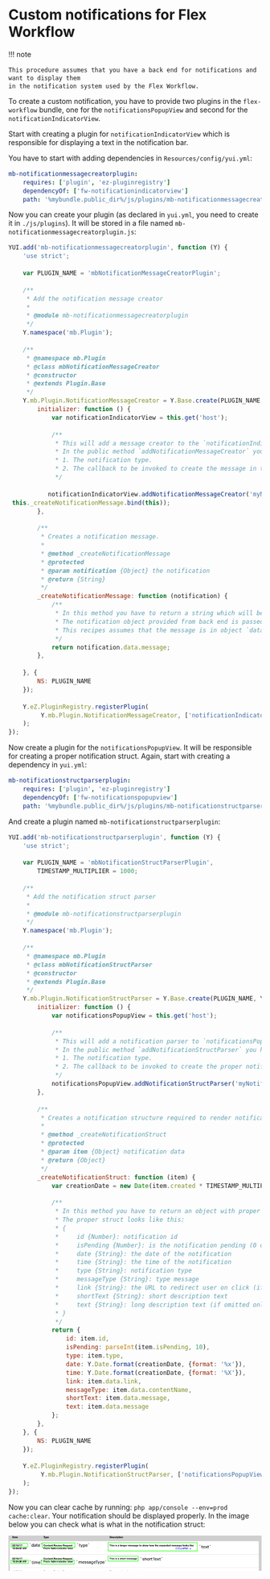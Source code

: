 # Custom notifications for Flex Workflow

!!! note

    This procedure assumes that you have a back end for notifications and want to display them
    in the notification system used by the Flex Workflow.

To create a custom notification, you have to provide two plugins in the `flex-workflow` bundle,
one for the `notificationsPopupView` and second for the `notificationIndicatorView`.

Start with creating a plugin for `notificationIndicatorView` which is responsible for displaying a text in the notification bar.

You have to start with adding dependencies in `Resources/config/yui.yml`: 

``` yaml
mb-notificationmessagecreatorplugin:
    requires: ['plugin', 'ez-pluginregistry']
    dependencyOf: ['fw-notificationindicatorview']
    path: '%mybundle.public_dir%/js/plugins/mb-notificationmessagecreatorplugin.js'
```

Now you can create your plugin (as declared in `yui.yml`, you need to create it in `./js/plugins`).
It will be stored in a file named `mb-notificationmessagecreatorplugin.js`: 

``` javascript
YUI.add('mb-notificationmessagecreatorplugin', function (Y) {
    'use strict';

    var PLUGIN_NAME = 'mbNotificationMessageCreatorPlugin';

    /**
     * Add the notification message creator
     *
     * @module mb-notificationmessagecreatorplugin
     */
    Y.namespace('mb.Plugin');

    /**
     * @namespace mb.Plugin
     * @class mbNotificationMessageCreator
     * @constructor
     * @extends Plugin.Base
     */
    Y.mb.Plugin.NotificationMessageCreator = Y.Base.create(PLUGIN_NAME, Y.Plugin.Base, [], {
        initializer: function () {
            var notificationIndicatorView = this.get('host');

            /**
             * This will add a message creator to the `notificationIndicatorView`.
             * In the public method `addNotificationMessageCreator` you have to provide:
             * 1. The notification type.
             * 2. The callback to be invoked to create the message in the notification bar.
             */

           notificationIndicatorView.addNotificationMessageCreator('myNotificationType',
 this._createNotificationMessage.bind(this));
        },

        /**
         * Creates a notification message.
         *
         * @method _createNotificationMessage
         * @protected
         * @param notification {Object} the notification
         * @return {String}
         */
        _createNotificationMessage: function (notification) {
            /**
             * In this method you have to return a string which will be displayed in the notification bar.
             * The notification object provided from back end is passed to this method.
             * This recipes assumes that the message is in object `data`.
             */
            return notification.data.message;
        },

    }, {
        NS: PLUGIN_NAME
    });

    Y.eZ.PluginRegistry.registerPlugin(
         Y.mb.Plugin.NotificationMessageCreator, ['notificationIndicatorView']
    );
});
```

Now create a plugin for the `notificationsPopupView`. It will be responsible for creating a proper notification struct.
Again, start with creating a dependency in `yui.yml`:

``` yaml
mb-notificationstructparserplugin:
    requires: ['plugin', 'ez-pluginregistry']
    dependencyOf: ['fw-notificationspopupview']
    path: '%mybundle.public_dir%/js/plugins/mb-notificationstructparserplugin.js'
```

And create a plugin named `mb-notificationstructparserplugin`:

``` javascript
YUI.add('mb-notificationstructparserplugin', function (Y) {
    'use strict';

    var PLUGIN_NAME = 'mbNotificationStructParserPlugin',
        TIMESTAMP_MULTIPLIER = 1000;

    /**
     * Add the notification struct parser
     *
     * @module mb-notificationstructparserplugin
     */
    Y.namespace('mb.Plugin');

    /**
     * @namespace mb.Plugin
     * @class mbNotificationStructParser
     * @constructor
     * @extends Plugin.Base
     */
    Y.mb.Plugin.NotificationStructParser = Y.Base.create(PLUGIN_NAME, Y.Plugin.Base, [], {
        initializer: function () {
            var notificationsPopupView = this.get('host');

            /**
             * This will add a notification parser to `notificationsPopupView`.
             * In the public method `addNotificationStructParser` you have to provide:
             * 1. The notification type.
             * 2. The callback to be invoked to create the proper notification struct.
             */
            notificationsPopupView.addNotificationStructParser('myNotificationType', this._createNotificationStruct.bind(this));
        },

        /**
         * Creates a notification structure required to render notifications
         *
         * @method _createNotificationStruct
         * @protected
         * @param item {Object} notification data
         * @return {Object}
         */
        _createNotificationStruct: function (item) {
            var creationDate = new Date(item.created * TIMESTAMP_MULTIPLIER);

            /**
             * In this method you have to return an object with proper notification struct.
             * The proper struct looks like this:
             * {
             *     id {Number}: notification id
             *     isPending {Number}: is the notification pending (0 or 1)
             *     date {String}: the date of the notification
             *     time {String}: the time of the notification
             *     type {String}: notification type
             *     messageType {String}: type message
             *     link {String}: the URL to redirect user on click (if omitted will only close popup)
             *     shortText {String}: short description text
             *     text {String}: long description text (if omitted only shortText will be displayed)
             * }
             */
            return {
                id: item.id,
                isPending: parseInt(item.isPending, 10),
                type: item.type,
                date: Y.Date.format(creationDate, {format: '%x'}),
                time: Y.Date.format(creationDate, {format: '%X'}),
                link: item.data.link,
                messageType: item.data.contentName,
                shortText: item.data.message,
                text: item.data.message
            };
        },
    }, {
        NS: PLUGIN_NAME
    });

    Y.eZ.PluginRegistry.registerPlugin(
         Y.mb.Plugin.NotificationStructParser, ['notificationsPopupView']
    );
});
```

Now you can clear cache by running: `php app/console --env=prod cache:clear`.
Your notification should be displayed properly.
In the image below you can check what is what in the notification struct:  

![Notification](img/notification.png)
